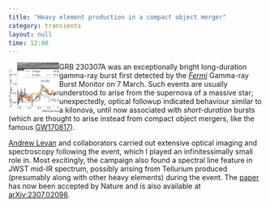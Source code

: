```yaml
---
title: "Heavy element production in a compact object merger"
category: transients
layout: null
time: 12:00
---
```

<p>
<img src="images/GRB230307A.png" width="100" align="left">
GRB 230307A was an exceptionally bright long-duration gamma-ray burst
first detected by the <a href="https://fermi.gsfc.nasa.gov"><em>Fermi</em></a>
Gamma-ray Burst Monitor on 7 March.  Such events are usually understood to
arise from the supernova of a massive star; unexpectedly, optical followup
indicated behaviour similar to a kilonova, until now associated with
<em>short-duration</em> bursts (which are thought to arise instead from
compact object mergers, like the famous
<a href= "https://en.wikipedia.org/wiki/GW170817">GW170817</a>). </p>
<p><a href="https://www.ru.nl/en/people/levan-a">Andrew Levan</a> and
collaborators carried out extensive optical imaging and spectroscopy
following the event, which I played an infinitessimally small role in.
Most excitingly, the campaign also found a spectral line feature in JWST
mid-IR spectrum, possibly arising from Tellurium produced (presumably
along with other heavy elements) during the event. The 
<a href="https://www.nature.com/articles/s41586-023-06759-1">paper</a> has
now been accepted by Nature and is also available at 
<a href="https://arxiv.org/abs/2307.02098">arXiv:2307.02098</a>.</p>
